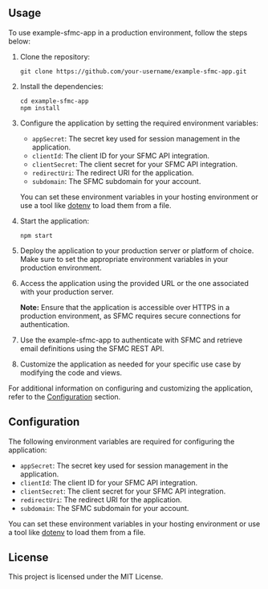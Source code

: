 ## Usage

To use example-sfmc-app in a production environment, follow the steps below:

1. Clone the repository:

   ```shell
   git clone https://github.com/your-username/example-sfmc-app.git
   ```

2. Install the dependencies:

   ```shell
   cd example-sfmc-app
   npm install
   ```

3. Configure the application by setting the required environment variables:
   - `appSecret`: The secret key used for session management in the application.
   - `clientId`: The client ID for your SFMC API integration.
   - `clientSecret`: The client secret for your SFMC API integration.
   - `redirectUri`: The redirect URI for the application.
   - `subdomain`: The SFMC subdomain for your account.

   You can set these environment variables in your hosting environment or use a tool like [dotenv](https://www.npmjs.com/package/dotenv) to load them from a file.

4. Start the application:

   ```shell
   npm start
   ```

5. Deploy the application to your production server or platform of choice. Make sure to set the appropriate environment variables in your production environment.

6. Access the application using the provided URL or the one associated with your production server.

   **Note:** Ensure that the application is accessible over HTTPS in a production environment, as SFMC requires secure connections for authentication.

7. Use the example-sfmc-app to authenticate with SFMC and retrieve email definitions using the SFMC REST API.

8. Customize the application as needed for your specific use case by modifying the code and views.

For additional information on configuring and customizing the application, refer to the [Configuration](#configuration) section.

## Configuration

The following environment variables are required for configuring the application:

- `appSecret`: The secret key used for session management in the application.
- `clientId`: The client ID for your SFMC API integration.
- `clientSecret`: The client secret for your SFMC API integration.
- `redirectUri`: The redirect URI for the application.
- `subdomain`: The SFMC subdomain for your account.

You can set these environment variables in your hosting environment or use a tool like [dotenv](https://www.npmjs.com/package/dotenv) to load them from a file.

## License

This project is licensed under the MIT License.

